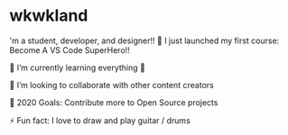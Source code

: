 # wkwkland
'm a student, developer, and designer!!
🔭 I just launched my first course: Become A VS Code SuperHero!!

🌱 I’m currently learning everything 🤣

👯 I’m looking to collaborate with other content creators

🥅 2020 Goals: Contribute more to Open Source projects

⚡ Fun fact: I love to draw and play guitar / drums
